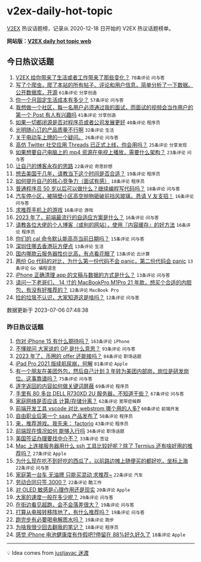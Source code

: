 # v2ex-daily-hot-topic

[V2EX](https://www.v2ex.com/) 热议话题榜，记录从 2020-12-18 日开始的 V2EX 热议话题榜单。

**网站版：[V2EX daily hot topic web](https://boojack.github.io/v2ex-daily-hot-topic-web/)**

## 今日热议话题

<!-- TODAY BEGIN -->

1. [V2EX 给你带来了生活或者工作带来了那些变化？](https://www.v2ex.com/t/954483) `78条评论` `问与答`
1. [写了个爬虫，爬了本站的所有帖子、评论和用户信息，简单分析了一下数据。公开数据库，开源](https://www.v2ex.com/t/954480) `61条评论` `分享创造`
1. [你一个月固定生活成本有多少？](https://www.v2ex.com/t/954530) `57条评论` `问与答`
1. [我想做一个社区，每一名用户必须通过我的面试，而面试的视频会当作用户的第一个 Post 有人有兴趣吗](https://www.v2ex.com/t/954543) `41条评论` `分享创造`
1. [如果一切都闭源是否对程序员或者公司发展更好](https://www.v2ex.com/t/954541) `40条评论` `程序员`
1. [光明随心订的产品质量不行啊](https://www.v2ex.com/t/954461) `32条评论` `生活`
1. [关于电动车上牌的一个疑问。](https://www.v2ex.com/t/954498) `26条评论` `问与答`
1. [高仿 Twitter 社交应用 Threads 已正式上线，你会用吗？](https://www.v2ex.com/t/954553) `25条评论` `分享发现`
1. [如果想要自己电脑上的 mp4 资源在电视上播放，需要什么架构？](https://www.v2ex.com/t/954463) `23条评论` `问与答`
1. [让自己的博客永存的思路](https://www.v2ex.com/t/954536) `22条评论` `奇思妙想`
1. [想去美国干几年，请教当下这个时间是否合适？](https://www.v2ex.com/t/954554) `19条评论` `程序员`
1. [如何提升自己的核心竞争力（面试有感）](https://www.v2ex.com/t/954527) `18条评论` `程序员`
1. [普通程序员 50 岁以后可以做什么？继续编程写代码吗？](https://www.v2ex.com/t/954472) `18条评论` `问与答`
1. [汽车停小区，被隔壁小区高空抛物砸破前挡风玻璃，恳请 V 友支招！](https://www.v2ex.com/t/954559) `16条评论` `问与答`
1. [求推荐手机上的游戏](https://www.v2ex.com/t/954511) `16条评论` `游戏`
1. [2023 年了，前端最流行的自适应方案是什么？](https://www.v2ex.com/t/954490) `16条评论` `问与答`
1. [请教各位大佬的个人博客（或别的网站），使用『内容缓存』的好方法](https://www.v2ex.com/t/954453) `16条评论` `程序员`
1. [你们的 cal 命令默认能高亮当前日期吗？](https://www.v2ex.com/t/954570) `15条评论` `问与答`
1. [深圳住哪去香港玩方便点](https://www.v2ex.com/t/954487) `13条评论` `生活`
1. [国内哪款云服务器性价比高，有点看花眼了](https://www.v2ex.com/t/954458) `13条评论` `云计算`
1. [两份 Go 代码的对比，为什么第一份代码不会 panic，第二份代码会 panic](https://www.v2ex.com/t/954452) `13条评论` `Go 编程语言`
1. [iPhone 正确清理 app 的文稿与数据的方式是什么？](https://www.v2ex.com/t/954449) `13条评论` `问与答`
1. [请问一下老哥们， 14 寸的 MacBookPro M1Pro 21 年款，想买个合适的内胆包，有没有好推荐的？](https://www.v2ex.com/t/954560) `12条评论` `MacBook Pro`
1. [捡的垃圾不认识，大家知道这是啥吗？](https://www.v2ex.com/t/954481) `12条评论` `问与答`

数据更新于 2023-07-06 07:48:38

<!-- TODAY END -->

### 昨日热议话题

<!-- YESTERDAY BEGIN -->

1. [你对 iPhone 15 有什么期待吗？](https://www.v2ex.com/t/954175) `163条评论` `iPhone`
1. [不懂就问 大家说的 OP 是什么意思？](https://www.v2ex.com/t/954167) `93条评论` `问与答`
1. [2023 年了，币圈的 offer 还能接吗？](https://www.v2ex.com/t/954213) `84条评论` `职场话题`
1. [iPad Pro 2021 版续航尿崩，何解](https://www.v2ex.com/t/954169) `81条评论` `Apple`
1. [有一个朋友在美团外包，然后自己计划 3 年转为美团内部岗，岗位是研发岗位。这事靠谱吗？](https://www.v2ex.com/t/954220) `75条评论` `问与答`
1. [逐字返回的内容如何做关键词屏蔽](https://www.v2ex.com/t/954296) `69条评论` `程序员`
1. [手里有 80 多台 DELL R730XD 2U 服务器，不知道干些？](https://www.v2ex.com/t/954170) `67条评论` `问与答`
1. [家庭网络是否应该 计算/存储分离？](https://www.v2ex.com/t/954168) `62条评论` `宽带症候群`
1. [前端开发工具 vscode 对比 webstrom 哪个用的人多?](https://www.v2ex.com/t/954188) `60条评论` `前端开发`
1. [自由职业后第一个 saas 产品发布了](https://www.v2ex.com/t/954305) `58条评论` `程序员`
1. [来，推荐游戏。我先来： factorio](https://www.v2ex.com/t/954388) `43条评论` `程序员`
1. [前端现在情况如何 能够入行吗](https://www.v2ex.com/t/954392) `34条评论` `职场话题`
1. [美国签证办理要找中介不？](https://www.v2ex.com/t/954224) `33条评论` `签证`
1. [Mac 上连接服务器用什么 ssh 工具比较好呢？除了 Termius 还有啥好用的推荐吗？](https://www.v2ex.com/t/954253) `27条评论` `Apple`
1. [为什么现在吃不到好吃的西瓜了，以前路边摊上随便买的都好吃，坐标上海](https://www.v2ex.com/t/954320) `22条评论` `问与答`
1. [家庭第一台车 无油牌 只能买混动 求推荐~](https://www.v2ex.com/t/954243) `22条评论` `汽车`
1. [劳动合同只签 3000？](https://www.v2ex.com/t/954241) `22条评论` `酷工作`
1. [对 OLED 敏感是心理作用还是现实](https://www.v2ex.com/t/954351) `20条评论` `Apple`
1. [大家的速度一般在多少呢？](https://www.v2ex.com/t/954254) `20条评论` `问与答`
1. [在街边看见超跑，会不会落差很大？](https://www.v2ex.com/t/954389) `19条评论` `问与答`
1. [打算从电报转移阵地了，有什么推荐吗？](https://www.v2ex.com/t/954345) `19条评论` `问与答`
1. [跑完步有必要喝电解质水吗？](https://www.v2ex.com/t/954283) `19条评论` `跑步`
1. [为啥我很少回去翻我的笔记？](https://www.v2ex.com/t/954396) `18条评论` `程序员`
1. [感觉 iPhone 电池健康度有作假吧?停留在 88%好久好久了](https://www.v2ex.com/t/954334) `18条评论` `Apple`

<!-- YESTERDAY END -->

---

💡 Idea comes from [justjavac 迷渡](https://github.com/justjavac/)
